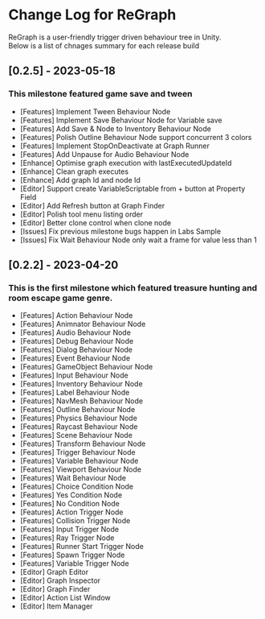 # Change Log for ReGraph

ReGraph is a user-friendly trigger driven behaviour tree in Unity. </br>
Below is a list of chnages summary for each release build

## [0.2.5] - 2023-05-18

### This milestone featured game save and tween

- [Features] Implement Tween Behaviour Node
- [Features] Implement Save Behaviour Node for Variable save
- [Features] Add Save & Node to Inventory Behaviour Node
- [Features] Polish Outline Behaviour Node support concurrent 3 colors
- [Features] Implement StopOnDeactivate at Graph Runner
- [Features] Add Unpause for Audio Behaviour Node
- [Enhance] Optimise graph execution with lastExecutedUpdateId
- [Enhance] Clean graph executes 
- [Enhance] Add graph Id and node Id
- [Editor] Support create VariableScriptable from + button at Property Field 
- [Editor] Add Refresh button at Graph Finder
- [Editor] Polish tool menu listing order
- [Editor] Better clone control when clone node
- [Issues] Fix previous milestone bugs happen in Labs Sample 
- [Issues] Fix Wait Behaviour Node only wait a frame for value less than 1


## [0.2.2] - 2023-04-20

### This is the first milestone which featured treasure hunting and room escape game genre.

- [Features] Action Behaviour Node
- [Features] Animnator Behaviour Node
- [Features] Audio Behaviour Node
- [Features] Debug Behaviour Node
- [Features] Dialog Behaviour Node
- [Features] Event Behaviour Node
- [Features] GameObject Behaviour Node
- [Features] Input Behaviour Node
- [Features] Inventory Behaviour Node
- [Features] Label Behaviour Node
- [Features] NavMesh Behaviour Node
- [Features] Outline Behaviour Node
- [Features] Physics Behaviour Node
- [Features] Raycast Behaviour Node
- [Features] Scene Behaviour Node
- [Features] Transform Behaviour Node
- [Features] Trigger Behaviour Node
- [Features] Variable Behaviour Node
- [Features] Viewport Behaviour Node
- [Features] Wait Behaviour Node
- [Features] Choice Condition Node
- [Features] Yes Condition Node
- [Features] No Condition Node
- [Features] Action Trigger Node
- [Features] Collision Trigger Node
- [Features] Input Trigger Node
- [Features] Ray Trigger Node
- [Features] Runner Start Trigger Node
- [Features] Spawn Trigger Node
- [Features] Variable Trigger Node
- [Editor] Graph Editor
- [Editor] Graph Inspector
- [Editor] Graph Finder
- [Editor] Action List Window
- [Editor] Item Manager
